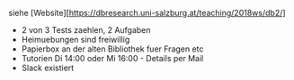 siehe [Website][https://dbresearch.uni-salzburg.at/teaching/2018ws/db2/]

* 2 von 3 Tests zaehlen, 2 Aufgaben
* Heimuebungen sind freiwillig
* Papierbox an der alten Bibliothek fuer Fragen etc
* Tutorien Di 14:00 oder Mi 16:00 - Details per Mail
* Slack existiert
